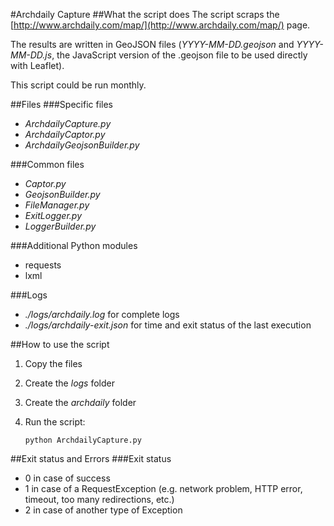#Archdaily Capture
##What the script does
The script scraps the [http://www.archdaily.com/map/](http://www.archdaily.com/map/) page.

The results are written in GeoJSON files (_YYYY-MM-DD.geojson_ and _YYYY-MM-DD.js_, the JavaScript version of the .geojson file to be used directly with Leaflet).

This script could be run monthly.

##Files
###Specific files
-	_ArchdailyCapture.py_
-	_ArchdailyCaptor.py_
-	_ArchdailyGeojsonBuilder.py_

###Common files
-	_Captor.py_
-	_GeojsonBuilder.py_
-	_FileManager.py_
-	_ExitLogger.py_
-	_LoggerBuilder.py_

###Additional Python modules
-	requests
-	lxml

###Logs
-	_./logs/archdaily.log_ for complete logs 
-	_./logs/archdaily-exit.json_ for time and exit status of the last execution


##How to use the script
1.	Copy the files
2.	Create the _logs_ folder
3.	Create the _archdaily_ folder
4.	Run the script:

		python ArchdailyCapture.py
		
##Exit status and Errors
###Exit status
-	0 in case of success
-	1 in case of a RequestException (e.g. network problem, HTTP error, timeout, too many redirections, etc.)
-	2 in case of another type of Exception

